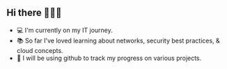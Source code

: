 ## Hi there 👋👩‍💻
- 💻 I'm currently on my IT journey. 
- 📚 So far I've loved learning about networks, security best practices, & cloud concepts.
- 📝 I will be using github to track my progress on various projects.

<!--
**fflores28/fflores28** is a ✨ _special_ ✨ repository because its `README.md` (this file) appears on your GitHub profile.

Here are some ideas to get you started:

- 🔭 I’m currently working on ...
-  I’m currently learning ...
- 👯 I’m looking to collaborate on ...
- 🤔 I’m looking for help with ...
- 💬 Ask me about ...
- 📫 How to reach me: ...
- 😄 Pronouns: ...
- ⚡ Fun fact: ...
-->
